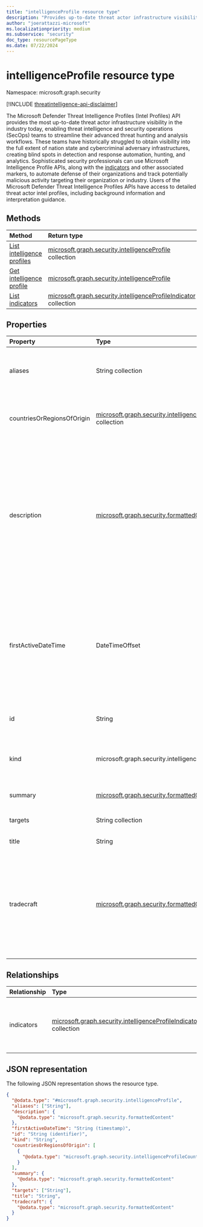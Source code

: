 ```yaml
---
title: "intelligenceProfile resource type"
description: "Provides up-to-date threat actor infrastructure visibility."
author: "joerattazzi-microsoft"
ms.localizationpriority: medium
ms.subservice: "security"
doc_type: resourcePageType
ms.date: 07/22/2024
---
```


# intelligenceProfile resource type

Namespace: microsoft.graph.security

[!INCLUDE [threatintelligence-api-disclaimer](../../includes/threatintelligence-api-disclaimer.md)]

The Microsoft Defender Threat Intelligence Profiles (Intel Profiles) API provides the most up-to-date threat actor infrastructure visibility in the industry today, enabling threat intelligence and security operations (SecOps) teams to streamline their advanced threat hunting and analysis workflows. These teams have historically struggled to obtain visibility into the full extent of nation state and cybercriminal adversary infrastructures, creating blind spots in detection and response automation, hunting, and analytics. Sophisticated security professionals can use Microsoft Intelligence Profile APIs, along with the [indicators](../resources/security-intelligenceprofileindicator.md) and other associated markers, to automate defense of their organizations and track potentially malicious activity targeting their organization or industry. Users of the Microsoft Defender Threat Intelligence Profiles APIs have access to detailed threat actor intel profiles, including background information and interpretation guidance.

## Methods

| Method                                                                    | Return type                                                                                                               | Description                                                                                                                                     |
| :------------------------------------------------------------------------ | :------------------------------------------------------------------------------------------------------------------------ | :---------------------------------------------------------------------------------------------------------------------------------------------- |
| [List intelligence profiles](../api/security-threatintelligence-list-intelprofiles.md)  | [microsoft.graph.security.intelligenceProfile](../resources/security-intelligenceprofile.md) collection                   | Get a list of the [microsoft.graph.security.intelligenceProfile](../resources/security-intelligenceprofile.md) objects and their properties.    |
| [Get intelligence profile](../api/security-intelligenceprofile-get.md)     | [microsoft.graph.security.intelligenceProfile](../resources/security-intelligenceprofile.md)                              | Read the properties and relationships of a [microsoft.graph.security.intelligenceProfile](../resources/security-intelligenceprofile.md) object. |
| [List indicators](../api/security-intelligenceprofile-list-indicators.md) | [microsoft.graph.security.intelligenceProfileIndicator](../resources/security-intelligenceprofileindicator.md) collection | Get a list of **intelligenceProfileIndicator** resources.                                                                                       |

## Properties

| Property                   | Type                                                                                                                                                  | Description                                                                                                                                                                                                                                                                                                                |
| :------------------------- | :---------------------------------------------------------------------------------------------------------------------------------------------------- | :------------------------------------------------------------------------------------------------------------------------------------------------------------------------------------------------------------------------------------------------------------------------------------------------------------------------- |
| aliases                    | String collection                                                                                                                                     | A list of commonly-known aliases for the threat intelligence included in the **intelligenceProfile**.                                                                                                                                                                                                                      |
| countriesOrRegionsOfOrigin | [microsoft.graph.security.intelligenceProfileCountryOrRegionOfOrigin](../resources/security-intelligenceProfileCountryOrRegionOfOrigin.md) collection | The country/region of origin for the given actor or threat associated with this **intelligenceProfile**.                                                                                                                                                                                                                   |
| description                | [microsoft.graph.security.formattedContent](../resources/security-formattedcontent.md)                                                                | A synopsis of the threat actor. This property places the threat actor in wider context, tracing its discovery, history, significant campaigns, targeting, techniques of note, affiliations with governments, law enforcement countermeasures, and any areas of dispute among the security community regarding attribution. |
| firstActiveDateTime        | DateTimeOffset                                                                                                                                        | The date and time when this **intelligenceProfile** was first active. The timestamp type represents date and time information using ISO 8601 format and is always in UTC time. For example, midnight UTC on Jan 1, 2014 is `2014-01-01T00:00:00Z`.                                                                         |
| id                         | String                                                                                                                                                | The system generated ID for this **intelligenceProfile**.                                                                                                                                                                                                                                                                  |
| kind                       | microsoft.graph.security.intelligenceProfileKind                                                                                                      | A categorization of the type of this **intelligenceProfile**. The possible values are: `actor`, `tool`, `unknownFutureValue`.                                                                                                                                                                                              |
| summary                    | [microsoft.graph.security.formattedContent](../resources/security-formattedcontent.md)                                                                | A short summary of this **intelligenceProfile**.                                                                                                                                                                                                                                                                           |
| targets                    | String collection                                                                                                                                     | Known targets related to this **intelligenceProfile**.                                                                                                                                                                                                                                                                     |
| title                      | String                                                                                                                                                | The title of this **intelligenceProfile**.                                                                                                                                                                                                                                                                                 |
| tradecraft                 | [microsoft.graph.security.formattedContent](../resources/security-formattedcontent.md)                                                                | Formatted information featuring a description of the distinctive tactics, techniques, and procedures (TTP) of the group, followed by a list of all known custom, commodity, and publicly available implants used by the group.                                                                                             |

## Relationships

| Relationship | Type                                                                                                                      | Description                                                               |
| :----------- | :------------------------------------------------------------------------------------------------------------------------ | :------------------------------------------------------------------------ |
| indicators   | [microsoft.graph.security.intelligenceProfileIndicator](../resources/security-intelligenceprofileindicator.md) collection | Includes an assemblage of high-fidelity network indicators of compromise. |

## JSON representation

The following JSON representation shows the resource type.

<!-- {
  "blockType": "resource",
  "keyProperty": "id",
  "@odata.type": "microsoft.graph.security.intelligenceProfile",
  "openType": false
}
-->

```json
{
  "@odata.type": "#microsoft.graph.security.intelligenceProfile",
  "aliases": ["String"],
  "description": {
    "@odata.type": "microsoft.graph.security.formattedContent"
  },
  "firstActiveDateTime": "String (timestamp)",
  "id": "String (identifier)",
  "kind": "String",
  "countriesOrRegionsOfOrigin": [
    {
      "@odata.type": "microsoft.graph.security.intelligenceProfileCountryOrRegionOfOrigin"
    }
  ],
  "summary": {
    "@odata.type": "microsoft.graph.security.formattedContent"
  },
  "targets": ["String"],
  "title": "String",
  "tradecraft": {
    "@odata.type": "microsoft.graph.security.formattedContent"
  }
}
```
